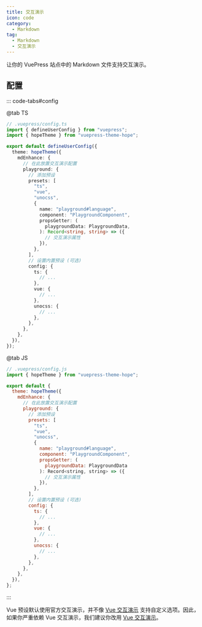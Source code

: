 ```yaml
---
title: 交互演示
icon: code
category:
  - Markdown
tag:
  - Markdown
  - 交互演示
---
```


让你的 VuePress 站点中的 Markdown 文件支持交互演示。

<!-- more -->

## 配置

::: code-tabs#config

@tab TS

```ts {8-37}
// .vuepress/config.ts
import { defineUserConfig } from "vuepress";
import { hopeTheme } from "vuepress-theme-hope";

export default defineUserConfig({
  theme: hopeTheme({
    mdEnhance: {
      // 在此放置交互演示配置
      playground: {
        // 添加预设
        presets: [
          "ts",
          "vue",
          "unocss",
          {
            name: "playground#language",
            component: "PlaygroundComponent",
            propsGetter: (
              playgroundData: PlaygroundData,
            ): Record<string, string> => ({
              // 交互演示属性
            }),
          },
        ],
        // 设置内置预设 (可选)
        config: {
          ts: {
            // ...
          },
          vue: {
            // ...
          },
          unocss: {
            // ...
          },
        },
      },
    },
  }),
});
```

@tab JS

```js {8-37}
// .vuepress/config.js
import { hopeTheme } from "vuepress-theme-hope";

export default {
  theme: hopeTheme({
    mdEnhance: {
      // 在此放置交互演示配置
      playground: {
        // 添加预设
        presets: [
          "ts",
          "vue",
          "unocss",
          {
            name: "playground#language",
            component: "PlaygroundComponent",
            propsGetter: (
              playgroundData: PlaygroundData
            ): Record<string, string> => ({
              // 交互演示属性
            }),
          },
        ],
        // 设置内置预设 (可选)
        config: {
          ts: {
            // ...
          },
          vue: {
            // ...
          },
          unocss: {
            // ...
          },
        },
      },
    },
  }),
};
```

:::

<!-- @include: @md-enhance/zh/guide/code/playground.md#middle -->

Vue 预设默认使用官方交互演示，并不像 [Vue 交互演示](./vue-playground.md) 支持自定义选项。因此，如果你严重依赖 Vue 交互演示，我们建议你改用 [Vue 交互演示](./vue-playground.md)。

<!-- @include: @md-enhance/zh/guide/code/playground.md#after -->
